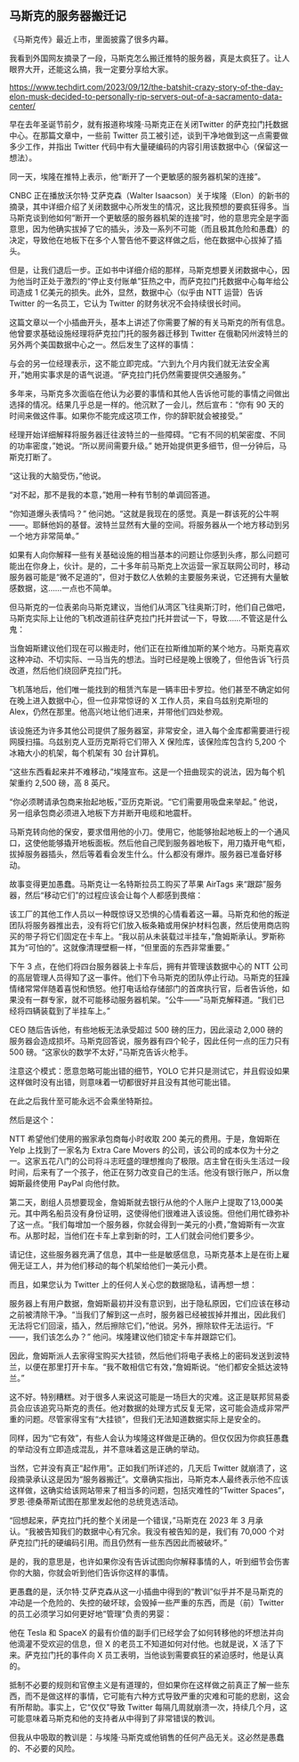## 马斯克的服务器搬迁记

《马斯克传》最近上市，里面披露了很多内幕。

我看到外国网友摘录了一段，马斯克怎么搬迁推特的服务器，真是太疯狂了。让人眼界大开，还能这么搞，我一定要分享给大家。

https://www.techdirt.com/2023/09/12/the-batshit-crazy-story-of-the-day-elon-musk-decided-to-personally-rip-servers-out-of-a-sacramento-data-center/

早在去年圣诞节前夕，就有报道称埃隆·马斯克正在关闭Twitter 的萨克拉门托数据中心。在那篇文章中，一些前 Twitter 员工被引述，谈到干净地做到这一点需要做多少工作，并指出 Twitter 代码中有大量硬编码的内容引用该数据中心（保留这一想法）。

同一天，埃隆在推特上表示，他“断开了一个更敏感的服务器机架的连接”。


CNBC 正在播放沃尔特·艾萨克森（Walter Isaacson）关于埃隆（Elon）的新书的摘录，其中详细介绍了关闭数据中心所发生的情况，这比我预想的要疯狂得多。当马斯克谈到他如何“断开一个更敏感的服务器机架的连接”时，他的意思完全是字面意思，因为他确实拔掉了它的插头，涉及一系列不可能（而且极其危险和愚蠢）的决定，导致他在地板下在多个人警告他不要这样做之后，他在数据中心拔掉了插头。

但是，让我们退后一步。正如书中详细介绍的那样，马斯克想要关闭数据中心，因为他当时正处于激烈的“停止支付账单”狂热之中，而萨克拉门托数据中心每年给公司造成 1 亿美元的损失。此外，显然，数据中心（似乎由 NTT 运营）告诉 Twitter 的一名员工，它认为 Twitter 的财务状况不会持续很长时间。

这篇文章以一个小插曲开头，基本上讲述了你需要了解的有关马斯克的所有信息。他曾要求基础设施经理将萨克拉门托的服务器迁移到 Twitter 在俄勒冈州波特兰的另外两个美国数据中心之一。然后发生了这样的事情：

与会的另一位经理表示，这不能立即完成。“六到九个月内我们就无法安全离开，”她用实事求是的语气说道。“萨克拉门托仍然需要提供交通服务。”

多年来，马斯克多次面临在他认为必要的事情和其他人告诉他可能的事情之间做出选择的情况。结果几乎总是一样的。他沉默了一会儿，然后宣布：“你有 90 天的时间来做这件事。如果你不能完成这项工作，你的辞职就会被接受。”

经理开始详细解释将服务器迁往波特兰的一些障碍。“它有不同的机架密度、不同的功率密度，”她说。“所以房间需要升级。” 她开始提供更多细节，但一分钟后，马斯克打断了。

“这让我的大脑受伤，”他说。

“对不起，那不是我的本意，”她用一种有节制的单调回答道。

“你知道爆头表情吗？” 他问她。“这就是我现在的感觉。真是一群该死的公牛啊——。耶稣他妈的基督。波特兰显然有大量的空间。将服务器从一个地方移动到另一个地方非常简单。”

如果有人向你解释一些有关基础设施的相当基本的问题让你感到头疼，那么问题可能出在你身上，伙计。是的，二十多年前马斯克上次运营一家互联网公司时，移动服务器可能是“微不足道的”，但对于数亿人依赖的主要服务来说，它还拥有大量敏感数据，这……一点也不简单。

但马斯克的一位表弟向马斯克建议，当他们从湾区飞往奥斯汀时，他们自己做吧，马斯克实际上让他的飞机改道前往萨克拉门托并尝试一下，导致……不管这是什么鬼：

当詹姆斯建议他们现在可以搬走时，他们正在拉斯维加斯的某个地方。马斯克喜欢这种冲动、不切实际、一马当先的想法。当时已经是晚上很晚了，但他告诉飞行员改道，然后他们绕回萨克拉门托。

飞机落地后，他们唯一能找到的租赁汽车是一辆丰田卡罗拉。他们甚至不确定如何在晚上进入数据中心，但一位非常惊讶的 X 工作人员，来自乌兹别克斯坦的 Alex，仍然在那里。他高兴地让他们进来，并带他们四处参观。

该设施还为许多其他公司提供了服务器室，非常安全，进入每个金库都需要进行视网膜扫描。乌兹别克人亚历克斯将它们带入 X 保险库，该保险库包含约 5,200 个冰箱大小的机架，每个机架有 30 台计算机。

“这些东西看起来并不难移动，”埃隆宣布。这是一个扭曲现实的说法，因为每个机架重约 2,500 磅，高 8 英尺。

“你必须聘请承包商来抬起地板，”亚历克斯说。“它们需要用吸盘来举起。” 他说，另一组承包商必须进入地板下方并断开电缆和地震杆。

马斯克转向他的保安，要求借用他的小刀。使用它，他能够抬起地板上的一个通风口，这使他能够撬开地板面板。然后他自己爬到服务器地板下，用刀撬开电气柜，拔掉服务器插头，然后等着看会发生什么。什么都没有爆炸。服务器已准备好移动。

故事变得更加愚蠢。马斯克让一名特斯拉员工购买了苹果 AirTags 来“跟踪”服务器，然后“移动它们”的过程应该会让每个人都感到畏缩：

该工厂的其他工作人员以一种既惊讶又恐惧的心情看着这一幕。马斯克和他的叛逆团队将服务器推出去，没有将它们放入板条箱或用保护材料包裹，然后使用商店购买的带子将它们固定在卡车上。“我以前从未装载过半挂车，”詹姆斯承认。罗斯称其为“可怕的”。这就像清理壁橱一样，“但里面的东西非常重要。”

下午 3 点，在他们将四台服务器装上卡车后，拥有并管理该数据中心的 NTT 公司的高层管理人员得知了这一事件。他们下令马斯克的团队停止行动。马斯克的狂躁情绪常常伴随着喜悦和愤怒。他打电话给存储部门的首席执行官，后者告诉他，如果没有一群专家，就不可能移动服务器机架。“公牛——”马斯克解释道。“我们已经将四辆装载到了半挂车上。”

CEO 随后告诉他，有些地板无法承受超过 500 磅的压力，因此滚动 2,000 磅的服务器会造成损坏。马斯克回答说，服务器有四个轮子，因此任何一点的压力只有 500 磅。“这家伙的数学不太好，”马斯克告诉火枪手。

注意这个模式：愿意忽略可能出错的细节，YOLO 它并只是测试它，并且假设如果这样做时没有出错，则意味着一切都很好并且没有其他可能出错。

在此之后我什至可能永远不会乘坐特斯拉。

然后是这个：

NTT 希望他们使用的搬家承包商每小时收取 200 美元的费用。于是，詹姆斯在 Yelp 上找到了一家名为 Extra Care Movers 的公司，该公司的成本仅为十分之一。这家五花八门的公司将斗志旺盛的理想推向了极限。店主曾在街头生活过一段时间，后来有了一个孩子，他正在努力改变自己的生活。他没有银行账户，所以詹姆斯最终使用 PayPal 向他付款。

第二天，剧组人员想要现金，詹姆斯就去银行从他的个人账户上提取了13,000美元。其中两名船员没有身份证明，这使得他们很难进入该设施。但他们用忙碌弥补了这一点。“我们每增加一个服务器，你就会得到一美元的小费，”詹姆斯有一次宣布。从那时起，当他们在卡车上拿到新的时，工人们就会问他们要多少。

请记住，这些服务器充满了信息，其中一些是敏感信息，马斯克基本上是在街上雇佣无证工人，并为他们移动的每个机架给他们一美元小费。

而且，如果您认为 Twitter 上的任何人关心您的数据隐私，请再想一想：

服务器上有用户数据，詹姆斯最初并没有意识到，出于隐私原因，它们应该在移动之前被清除干净。“当我们了解到这一点时，服务器已经被拔掉并推出，因此我们无法将它们回滚，插入，然后擦除它们，”他说。另外，擦除软件无法运行。“F——，我们该怎么办？” 他问。埃隆建议他们锁定卡车并跟踪它们。

因此，詹姆斯派人去家得宝购买大挂锁，然后他们将电子表格上的密码发送到波特兰，以便在那里打开卡车。“我不敢相信它有效，”詹姆斯说。“他们都安全抵达波特兰。”

这不好。特别糟糕。对于很多人来说这可能是一场巨大的灾难。这正是联邦贸易委员会应该追究马斯克的责任。他对数据的处理方式反复无常，这可能会造成非常严重的问题。尽管家得宝有“大挂锁”，但我们无法知道数据实际上是安全的。

同样，因为“它有效”，有些人会认为埃隆这样做是正确的。但仅仅因为你疯狂愚蠢的举动没有立即造成混乱，并不意味着这是正确的举动。

当然，它并没有真正“起作用”。正如我们所详述的，几天后 Twitter 就崩溃了，这段摘录承认这是因为“服务器搬迁”。文章确实指出，马斯克本人最终表示他不应该这样做，这确实给该网站带来了相当多的问题，包括灾难性的“Twitter Spaces”，罗恩·德桑蒂斯试图在那里发起他的总统竞选活动。

“回想起来，萨克拉门托的整个关闭是一个错误，”马斯克在 2023 年 3 月承认。“我被告知我们的数据中心有冗余。我没有被告知的是，我们有 70,000 个对萨克拉门托的硬编码引用。而且仍然有一些东西因此而被破坏。”

是的，我的意思是，也许如果你没有告诉试图向你解释事情的人，听到细节会伤害你的大脑，你就会听到他们告诉你这样的事情。

更愚蠢的是，沃尔特·艾萨克森从这一小插曲中得到的“教训”似乎并不是马斯克的冲动是一个危险的、失控的破坏球，会毁掉一些严重的东西，而是（前）Twitter 的员工必须学习如何更好地“管理”负责的男婴：

他在 Tesla 和 SpaceX 的最有价值的副手们已经学会了如何转移他的坏想法并向他滴灌不受欢迎的信息，但 X 的老员工不知道如何对付他。也就是说，X 活了下来。萨克拉门托的事件向 X 员工表明，当他谈到需要疯狂的紧迫感时，他是认真的。

抵制不必要的规则和官僚主义是有道理的，但如果你在这样做之前真正了解一些东西，而不是做这样的事情，它可能有六种方式导致严重的灾难和可能的悲剧，这会有所帮助。事实上，它“仅仅”导致 Twitter 每隔几周就崩溃一次，持续几个月，这可能意味着马斯克和他的支持者从中得到了非常错误的教训。

但我从中吸取的教训是：与埃隆·马斯克或他销售的任何产品无关。这必然是愚蠢的、不必要的风险。
